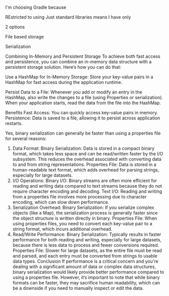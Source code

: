 I'm choosing Gradle because

REstricted to using Just standard libraries means I have only

2 options 

File based storage

Serialization

Combining In-Memory and Persistent Storage
To achieve both fast access and persistence, you can combine an in-memory data structure with a persistent storage solution. Here’s how you can do that:

Use a HashMap for In-Memory Storage: Store your key-value pairs in a HashMap for fast access during the application runtime.

Persist Data to a File: Whenever you add or modify an entry in the HashMap, also write the changes to a file (using Properties or serialization). When your application starts, read the data from the file into the HashMap.


Benefits
Fast Access: You can quickly access key-value pairs in memory.
Persistence: Data is saved to a file, allowing it to persist across application restarts.

Yes, binary serialization can generally be faster than using a properties file for several reasons:

1. Data Format:
   Binary Serialization: Data is stored in a compact binary format, which takes less space and can be read/written faster by the I/O subsystem. This reduces the overhead associated with converting data to and from string representations.
   Properties File: Data is stored in a human-readable text format, which adds overhead for parsing strings, especially for large datasets.
2. I/O Operations:
   Binary I/O: Binary streams are often more efficient for reading and writing data compared to text streams because they do not require character encoding and decoding.
   Text I/O: Reading and writing from a properties file involves more processing due to character encoding, which can slow down performance.
3. Serialization Overhead:
   Binary Serialization: If you serialize complex objects (like a Map), the serialization process is generally faster since the object structure is written directly in binary.
   Properties File: When using properties files, you need to convert each key-value pair to a string format, which incurs additional overhead.
4. Read/Write Performance:
   Binary Serialization: Typically results in faster performance for both reading and writing, especially for large datasets, because there is less data to process and fewer conversions required.
   Properties File: Slower for large datasets, as the entire file must be read and parsed, and each entry must be converted from strings to usable data types.
   Conclusion
   If performance is a critical concern and you're dealing with a significant amount of data or complex data structures, binary serialization would likely provide better performance compared to using a properties file.
   However, it’s important to note that while binary formats can be faster, they may sacrifice human readability, which can be a downside if you need to manually inspect or edit the data.